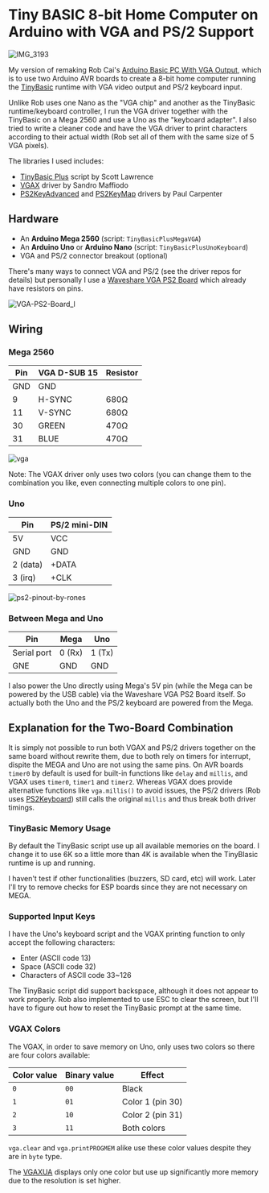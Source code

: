 # Tiny BASIC 8-bit Home Computer on Arduino with VGA and PS/2 Support

![IMG_3193](https://github.com/alankrantas/TinyBasicPlus-Mega-VGA-Keyboard/assets/44191076/fdf786c4-3ac2-4538-80a5-27d75ed2461a)

My version of remaking Rob Cai's [Arduino Basic PC With VGA Output](https://www.instructables.com/Arduino-Basic-PC-With-VGA-Output/), which is to use two Arduino AVR boards to create a 8-bit home computer running the [TinyBasic](https://en.wikipedia.org/wiki/Tiny_BASIC) runtime with VGA video output and PS/2 keyboard input.

Unlike Rob uses one Nano as the "VGA chip" and another as the TinyBasic runtime/keyboard controller, I run the VGA driver together with the TinyBasic on a Mega 2560 and use a Uno as the "keyboard adapter". I also tried to write a cleaner code and have the VGA driver to print characters according to their actual width (Rob set all of them with the same size of 5 VGA pixels).

The libraries I used includes:
* [TinyBasic Plus](https://github.com/BleuLlama/TinyBasicPlus) script by Scott Lawrence
* [VGAX](https://github.com/smaffer/vgax) driver by Sandro Maffiodo
* [PS2KeyAdvanced](https://github.com/techpaul/PS2KeyAdvanced) and [PS2KeyMap](https://github.com/techpaul/PS2KeyMap) drivers by Paul Carpenter

## Hardware

* An **Arduino Mega 2560** (script: ```TinyBasicPlusMegaVGA```)
* An **Arduino Uno** or **Arduino Nano** (script: ```TinyBasicPlusUnoKeyboard```)
* VGA and PS/2 connector breakout (optional)

There's many ways to connect VGA and PS/2 (see the driver repos for details) but personally I use a [Waveshare VGA PS2 Board](https://www.waveshare.com/vga-ps2-board.htm) which already have resistors on pins.

![VGA-PS2-Board_l](https://github.com/alankrantas/TinyBasicPlus-Mega-VGA-Keyboard/assets/44191076/c0193561-08cd-43c3-99f4-e07153ac8e93)

## Wiring

### Mega 2560

| Pin | VGA D-SUB 15 | Resistor |
| --- | --- | --- |
| GND | GND | |
| 9 | H-SYNC | 680Ω |
| 11 | V-SYNC | 680Ω |
| 30 | GREEN | 470Ω |
| 31 | BLUE | 470Ω |

![vga](https://github.com/alankrantas/TinyBasicPlus-Mega-VGA-Keyboard/assets/44191076/ee8b55ba-a909-41cc-8aea-ee2244344af0)

Note: The VGAX driver only uses two colors (you can change them to the combination you like, even connecting multiple colors to one pin).

### Uno

| Pin | PS/2 mini-DIN |
| --- | --- |
| 5V | VCC |
| GND | GND |
| 2 (data) | +DATA |
| 3 (irq) | +CLK |

![ps2-pinout-by-rones](https://github.com/alankrantas/TinyBasicPlus-Mega-VGA-Keyboard/assets/44191076/259b2eea-5ed6-40be-80d1-cef03efc363f)

### Between Mega and Uno

| Pin | Mega | Uno |
| --- | --- | --- |
| Serial port | 0 (Rx) | 1 (Tx) |
| GNE | GND | GND |

I also power the Uno directly using Mega's 5V pin (while the Mega can be powered by the USB cable) via the Waveshare VGA PS2 Board itself. So actually both the Uno and the PS/2 keyboard are powered from the Mega.

## Explanation for the Two-Board Combination

It is simply not possible to run both VGAX and PS/2 drivers together on the same board without rewrite them, due to both rely on timers for interrupt, dispite the MEGA and Uno are not using the same pins. On AVR boards ```timer0``` by default is used for built-in functions like ```delay``` and ```millis```, and VGAX uses ```timer0```, ```timer1``` and ```timer2```. Whereas VGAX does provide alternative functions like ```vga.millis()``` to avoid issues, the PS/2 drivers (Rob uses [PS2Keyboard](https://github.com/PaulStoffregen/PS2Keyboard)) still calls the original ```millis``` and thus break both driver timings.

### TinyBasic Memory Usage

By default the TinyBasic script use up all available memories on the board. I change it to use 6K so a little more than 4K is available when the TinyBlasic runtime is up and running.

I haven't test if other functionalities (buzzers, SD card, etc) will work. Later I'll try to remove checks for ESP boards since they are not necessary on MEGA.

### Supported Input Keys

I have the Uno's keyboard script and the VGAX printing function to only accept the following characters:

* Enter (ASCII code 13)
* Space (ASCII code 32)
* Characters of ASCII code 33~126

The TinyBasic script did support backspace, although it does not appear to work properly. Rob also implemented to use ESC to clear the screen, but I'll have to figure out how to reset the TinyBasic prompt at the same time.

### VGAX Colors

The VGAX, in order to save memory on Uno, only uses two colors so there are four colors available:

| Color value | Binary value | Effect |
| --- | --- | --- |
| ```0``` | ```00``` | Black |
| ```1``` | ```01``` | Color 1 (pin 30) |
| ```2``` | ```10``` | Color 2 (pin 31) |
| ```3``` | ```11``` | Both colors |

```vga.clear``` and ```vga.printPROGMEM``` alike use these color values despite they are in ```byte``` type.

The [VGAXUA](https://github.com/smaffer/vgaxua) displays only one color but use up significantly more memory due to the resolution is set higher.
